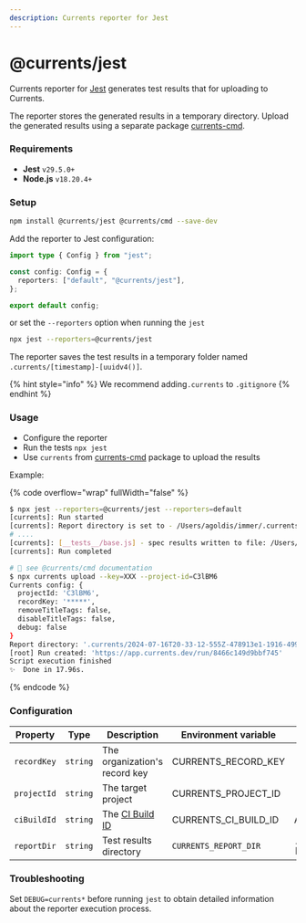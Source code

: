```yaml
---
description: Currents reporter for Jest
---
```


# @currents/jest

Currents reporter for [Jest](https://jestjs.io/) generates test results that for uploading to Currents.&#x20;

The reporter stores the generated results in a temporary directory. Upload the generated results using a separate package [currents-cmd](currents-cmd/ "mention").

### Requirements

* **Jest** `v29.5.0+`
* **Node.js** `v18.20.4+`

### Setup

```sh
npm install @currents/jest @currents/cmd --save-dev
```

Add the reporter to Jest configuration:

```ts
import type { Config } from "jest";

const config: Config = {
  reporters: ["default", "@currents/jest"],
};

export default config;
```

or set the `--reporters` option when running the `jest`

```sh
npx jest --reporters=@currents/jest
```

The reporter saves the test results in a temporary folder named  `.currents/[timestamp]-[uuidv4()]`.&#x20;

{% hint style="info" %}
We recommend adding`.currents` to `.gitignore`
{% endhint %}

### Usage

* Configure the reporter
* Run the tests  `npx jest`
* Use `currents` from [currents-cmd](currents-cmd/ "mention") package to upload the results

Example:

{% code overflow="wrap" fullWidth="false" %}
```bash
$ npx jest --reporters=@currents/jest --reporters=default
[currents]: Run started
[currents]: Report directory is set to - /Users/agoldis/immer/.currents/2024-07-16T20-33-12-555Z-478913e1-1916-499b-8d8d-c08043d50f3d
# ....
[currents]: [__tests__/base.js] - spec results written to file: /Users/agoldis/immer/.currents/2024-07-16T20-33-12-555Z-478913e1-1916-499b-8d8d-c08043d50f3d/instances/Aql-q2CM.json
[currents]: Run completed

# 📖 see @currents/cmd documentation
$ npx currents upload --key=XXX --project-id=C3lBM6
Currents config: {
  projectId: 'C3lBM6',
  recordKey: '*****',
  removeTitleTags: false,
  disableTitleTags: false,
  debug: false
}
Report directory: '.currents/2024-07-16T20-33-12-555Z-478913e1-1916-499b-8d8d-c08043d50f3d'
[root] Run created: 'https://app.currents.dev/run/8466c149d9bbf745'
Script execution finished
✨  Done in 17.96s.
```
{% endcode %}

### Configuration

| Property    | Type     | Description                                    | Environment variable    | Default                            |
| ----------- | -------- | ---------------------------------------------- | ----------------------- | ---------------------------------- |
| `recordKey` | `string` | The organization's record key                  | CURRENTS\_RECORD\_KEY   |                                    |
| `projectId` | `string` | The target project                             | CURRENTS\_PROJECT\_ID   |                                    |
| `ciBuildId` | `string` | The [CI Build ID](../../guides/ci-build-id.md) | CURRENTS\_CI\_BUILD\_ID | Auto-generated                     |
| `reportDir` | `string` | Test results directory                         | `CURRENTS_REPORT_DIR`   | `.currents/[timestamp]-[uuidv4()]` |

### Troubleshooting

Set `DEBUG=currents*` before running `jest` to obtain detailed information about the reporter execution process.
